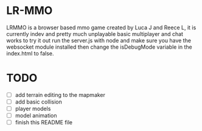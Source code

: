 LR-MMO
======
LRMMO is a browser based mmo game created by Luca J and Reece L, it is currently indev and pretty much unplayable
basic multiplayer and chat works to try it out run the server.js with node and make sure you have the websocket module installed
then change the isDebugMode variable in the index.html to false.

TODO
====
 
 - [ ] add terrain editing to the mapmaker 
 - [ ] add basic collision 
 - [ ] player models 
 - [ ] model animation 
 - [ ] finish this README file 
